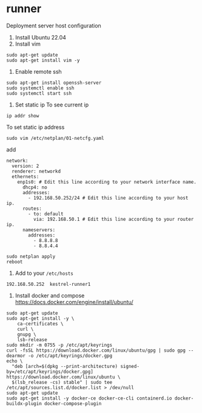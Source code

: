 # runner
Deployment server host configuration

1. Install Ubuntu 22.04
1. Install vim
```
sudo apt-get update
sudo apt-get install vim -y
```
1. Enable remote ssh
```
sudo apt-get install openssh-server
sudo systemctl enable ssh
sudo systemctl start ssh
```

1. Set static ip
To see current ip
```
ip addr show
```
To set static ip address
```
sudo vim /etc/netplan/01-netcfg.yaml
```
add
```
network:
  version: 2
  renderer: networkd
  ethernets:
    enp1s0: # Edit this line according to your network interface name.
      dhcp4: no
      addresses:
        - 192.168.50.252/24 # Edit this line according to your host ip.
      routes:
        - to: default
          via: 192.168.50.1 # Edit this line according to your router ip.
      nameservers:
        addresses:
          - 8.8.8.8
          - 8.8.4.4
```
```
sudo netplan apply
reboot
```

1. Add to your `/etc/hosts`
```
192.168.50.252  kestrel-runner1
```

1. Install docker and compose
https://docs.docker.com/engine/install/ubuntu/
```
sudo apt-get update
sudo apt-get install -y \
    ca-certificates \
    curl \
    gnupg \
    lsb-release
sudo mkdir -m 0755 -p /etc/apt/keyrings
curl -fsSL https://download.docker.com/linux/ubuntu/gpg | sudo gpg --dearmor -o /etc/apt/keyrings/docker.gpg
echo \
  "deb [arch=$(dpkg --print-architecture) signed-by=/etc/apt/keyrings/docker.gpg] https://download.docker.com/linux/ubuntu \
  $(lsb_release -cs) stable" | sudo tee /etc/apt/sources.list.d/docker.list > /dev/null
sudo apt-get update
sudo apt-get install -y docker-ce docker-ce-cli containerd.io docker-buildx-plugin docker-compose-plugin
```
